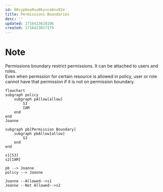 ```yaml
---
id: 60cyp6ea9uu0kyvce6nx02e
title: Permissions Boundaries
desc: ''
updated: 1716423618106
created: 1716423017175
---
```


# Note

Permissions boundary restrict permissions. It can be attached to users and roles.<br>
Even when permssion for certain resource is allowed in policy, user or role cannot have that permission if it is not on permission boundary.
```mermaid
flowchart
subgraph policy
    subgraph pAllow[allow]
        S3
        IAM
    end
end
Joanne

subgraph pb[Permission Boundary]
    subgraph pbAllow[allow]
        S3
    end
end

s1[S3]
s2[IAM]

pb --> Joanne
policy --> Joanne

Joanne --Allowed-->s1
Joanne --Not Allowed-->s2

```


